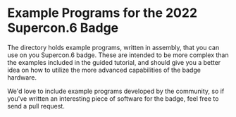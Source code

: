 # Example Programs for the 2022 Supercon.6 Badge
The directory holds example programs, written in assembly, that you can use on you Supercon.6 badge. These are intended to be more complex than the examples included in the guided tutorial, and should give you a better idea on how to utilize the more advanced capabilities of the badge hardware.

We'd love to include example programs developed by the community, so if you've written an interesting piece of software for the badge, feel free to send a pull request.